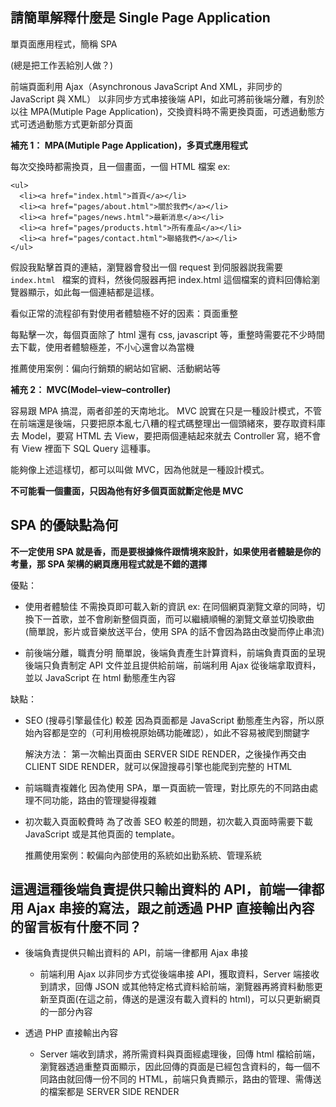 ## 請簡單解釋什麼是 Single Page Application

單頁面應用程式，簡稱 SPA

(總是把工作丟給別人做？)

前端頁面利用 Ajax（Asynchronous JavaScript And XML，非同步的 JavaScript 與 XML） 以非同步方式串接後端 API，如此可將前後端分離，有別於以往
MPA(Mutiple Page Application)，交換資料時不需更換頁面，可透過動態方式可透過動態方式更新部分頁面

**補充 1： MPA(Mutiple Page Application)，多頁式應用程式**

每次交換時都需換頁，且一個畫面，一個 HTML 檔案
ex:

```
<ul>
  <li><a href="index.html">首頁</a></li>
  <li><a href="pages/about.html">關於我們</a></li>
  <li><a href="pages/news.html">最新消息</a></li>
  <li><a href="pages/products.html">所有產品</a></li>
  <li><a href="pages/contact.html">聯絡我們</a></li>
</ul>
```

假設我點擊首頁的連結，瀏覽器會發出一個 request 到伺服器説我需要 `index.html ` 檔案的資料，然後伺服器再把 index.html 這個檔案的資料回傳給瀏覽器顯示，如此每一個連結都是這樣。

看似正常的流程卻有對使用者體驗極不好的因素：頁面重整

每點擊一次，每個頁面除了 html 還有 css, javascript 等，重整時需要花不少時間去下載，使用者體驗極差，不小心還會以為當機

推薦使用案例：偏向行銷類的網站如官網、活動網站等

**補充 2： MVC(Model–view–controller)**

容易跟 MPA 搞混，兩者卻差的天南地北。
MVC 說實在只是一種設計模式，不管在前端還是後端，只要把原本亂七八糟的程式碼整理出一個頭緒來，要存取資料庫去 Model，要寫 HTML 去 View，要把兩個連結起來就去 Controller 寫，絕不會有 View 裡面下 SQL Query 這種事。

能夠像上述這樣切，都可以叫做 MVC，因為他就是一種設計模式。

**不可能看一個畫面，只因為他有好多個頁面就斷定他是 MVC**

## SPA 的優缺點為何

**不一定使用 SPA 就是香，而是要根據條件跟情境來設計，如果使用者體驗是你的考量，那 SPA 架構的網頁應用程式就是不錯的選擇**

優點：

- 使用者體驗佳
  不需換頁即可載入新的資訊
  ex: 在同個網頁瀏覽文章的同時，切換下一首歌，並不會刷新整個頁面，而可以繼續順暢的瀏覽文章並切換歌曲(簡單說，影片或音樂放送平台，使用 SPA 的話不會因為路由改變而停止串流)

- 前後端分離，職責分明
  簡單說，後端負責產生計算資料，前端負責頁面的呈現
  後端只負責制定 API 文件並且提供給前端，前端利用 Ajax 從後端拿取資料，並以 JavaScript 在 html 動態產生內容

缺點：

- SEO (搜尋引擎最佳化) 較差
  因為頁面都是 JavaScript 動態產生內容，所以原始內容都是空的（可利用檢視原始碼功能確認），如此不容易被爬到關鍵字

  解決方法：
  第一次輸出頁面由 SERVER SIDE RENDER，之後操作再交由 CLIENT SIDE RENDER，就可以保證搜尋引擎也能爬到完整的 HTML

- 前端職責複雜化
  因為使用 SPA，單一頁面統一管理，對比原先的不同路由處理不同功能，路由的管理變得複雜
- 初次載入頁面較費時
  為了改善 SEO 較差的問題，初次載入頁面時需要下載 JavaScript 或是其他頁面的 template。

  推薦使用案例：較偏向內部使用的系統如出勤系統、管理系統

## 這週這種後端負責提供只輸出資料的 API，前端一律都用 Ajax 串接的寫法，跟之前透過 PHP 直接輸出內容的留言板有什麼不同？

- 後端負責提供只輸出資料的 API，前端一律都用 Ajax 串接

  - 前端利用 Ajax 以非同步方式從後端串接 API，獲取資料，Server 端接收到請求，回傳 JSON 或其他特定格式資料給前端，瀏覽器再將資料動態更新至頁面(在這之前，傳送的是還沒有載入資料的 html)，可以只更新網頁的一部分內容

- 透過 PHP 直接輸出內容

  - Server 端收到請求，將所需資料與頁面經處理後，回傳 html 檔給前端，瀏覽器透過重整頁面顯示，因此回傳的頁面是已經包含資料的，每一個不同路由就回傳一份不同的 HTML，前端只負責顯示，路由的管理、需傳送的檔案都是 SERVER SIDE RENDER
